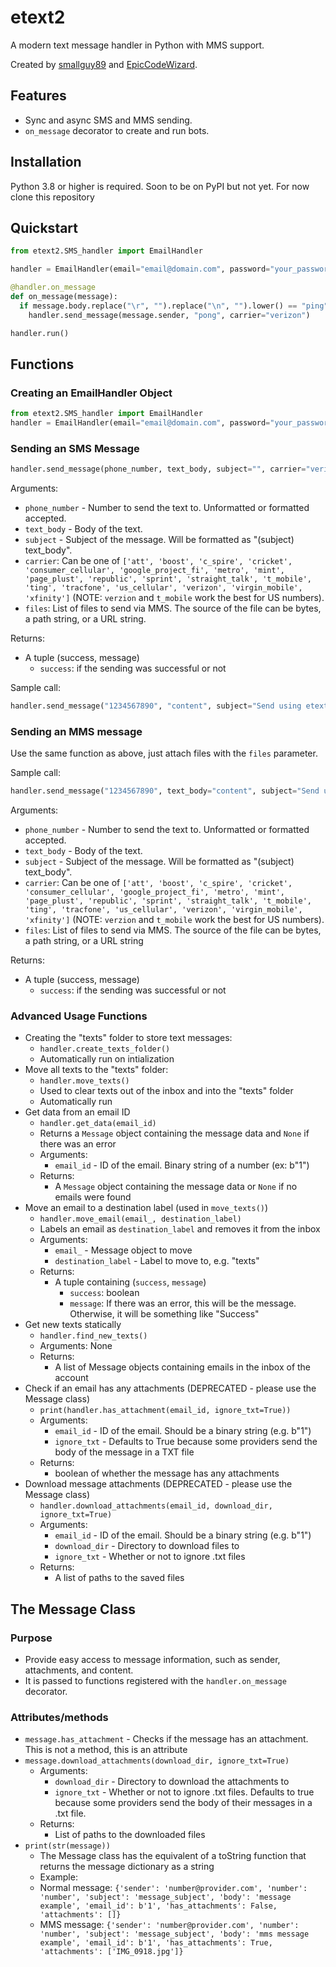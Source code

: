 # etext2
A modern text message handler in Python with MMS support.

Created by [smallguy89](https://pypi.org/user/smallguy89/) and [EpicCodeWizard](https://pypi.org/user/EpicCodeWizard/).
## Features
- Sync and async SMS and MMS sending.
- `on_message` decorator to create and run bots.
## Installation
Python 3.8 or higher is required. Soon to be on PyPI but not yet. For now clone this repository

## Quickstart
```py
from etext2.SMS_handler import EmailHandler

handler = EmailHandler(email="email@domain.com", password="your_password")

@handler.on_message
def on_message(message):
  if message.body.replace("\r", "").replace("\n", "").lower() == "ping":
    handler.send_message(message.sender, "pong", carrier="verizon")

handler.run()
```
## Functions
### Creating an EmailHandler Object
```py
from etext2.SMS_handler import EmailHandler
handler = EmailHandler(email="email@domain.com", password="your_password")
```
### Sending an SMS Message
```py
handler.send_message(phone_number, text_body, subject="", carrier="verizon", files=[])
```
Arguments:
- ```phone_number``` - Number to send the text to. Unformatted or formatted accepted.
- ```text_body``` - Body of the text.
- ```subject``` - Subject of the message. Will be formatted as "(subject) text_body".
- ```carrier```: Can be one of `['att', 'boost', 'c_spire', 'cricket', 'consumer_cellular', 'google_project_fi', 'metro', 'mint', 'page_plust', 'republic', 'sprint', 'straight_talk', 't_mobile', 'ting', 'tracfone', 'us_cellular', 'verizon', 'virgin_mobile', 'xfinity']` (NOTE: `verzion` and `t_mobile` work the best for US numbers).
- ```files```: List of files to send via MMS. The source of the file can be bytes, a path string, or a URL string.

Returns:
- A tuple (success, message)
  - ```success```: if the sending was successful or not

Sample call:
```py
handler.send_message("1234567890", "content", subject="Send using etext2", carrier="verizon")
```
### Sending an MMS message
Use the same function as above, just attach files with the `files` parameter.

Sample call:
```py
handler.send_message("1234567890", text_body="content", subject="Send using etext2", receiver_provider="verizon", files=["image.png"])
```
Arguments:
- ```phone_number``` - Number to send the text to. Unformatted or formatted accepted.
- ```text_body``` - Body of the text.
- ```subject``` - Subject of the message. Will be formatted as "(subject) text_body".
- ```carrier```: Can be one of `['att', 'boost', 'c_spire', 'cricket', 'consumer_cellular', 'google_project_fi', 'metro', 'mint', 'page_plust', 'republic', 'sprint', 'straight_talk', 't_mobile', 'ting', 'tracfone', 'us_cellular', 'verizon', 'virgin_mobile', 'xfinity']` (NOTE: `verzion` and `t_mobile` work the best for US numbers).
- ```files```: List of files to send via MMS. The source of the file can be bytes, a path string, or a URL string

Returns:
- A tuple (success, message)
  - ```success```: if the sending was successful or not

### Advanced Usage Functions
- Creating the "texts" folder to store text messages:
  - ```handler.create_texts_folder()```
  - Automatically run on intialization
- Move all texts to the "texts" folder:
  - ```handler.move_texts()```
  - Used to clear texts out of the inbox and into the "texts" folder
  - Automatically run
- Get data from an email ID
  - ```handler.get_data(email_id)```
  - Returns a ```Message``` object containing the message data and ```None``` if there was an error
  - Arguments:
    - ```email_id``` - ID of the email. Binary string of a number (ex: b"1")
  - Returns:
    - A ```Message``` object containing the message data or ```None``` if no emails were found
- Move an email to a destination label (used in ```move_texts()```)
  - ```handler.move_email(email_, destination_label)```
  - Labels an email as ```destination_label``` and removes it from the inbox
  - Arguments:
    - ```email_``` - Message object to move
    - ```destination_label``` - Label to move to, e.g. "texts"
  - Returns:
    - A tuple containing (```success```, ```message```)
      - ```success```: boolean
      - ```message```: If there was an error, this will be the message. Otherwise, it will be something like "Success"
- Get new texts statically
  - ```handler.find_new_texts()```
  - Arguments: None
  - Returns:
    - A list of Message objects containing emails in the inbox of the account
- Check if an email has any attachments (DEPRECATED - please use the Message class)
  - ```print(handler.has_attachment(email_id, ignore_txt=True))```
  - Arguments:
    - ```email_id``` - ID of the email. Should be a binary string (e.g. b"1")
    - ```ignore_txt``` - Defaults to True because some providers send the body of the message in a TXT file
  - Returns:
    - boolean of whether the message has any attachments
- Download message attachments (DEPRECATED - please use the Message class)
  - ```handler.download_attachments(email_id, download_dir, ignore_txt=True)```
  - Arguments:
    - ```email_id``` - ID of the email. Should be a binary string (e.g. b"1")
    - ```download_dir``` - Directory to download files to
    - ```ignore_txt``` - Whether or not to ignore .txt files
  - Returns:
    - A list of paths to the saved files
## The Message Class
### Purpose
- Provide easy access to message information, such as sender, attachments, and content.
- It is passed to functions registered with the ```handler.on_message``` decorator.
### Attributes/methods
- ```message.has_attachment``` - Checks if the message has an attachment. This is not a method, this is an attribute
- ```message.download_attachments(download_dir, ignore_txt=True)```
  - Arguments:
    - ```download_dir``` - Directory to download the attachments to
    - ```ignore_txt``` - Whether or not to ignore .txt files. Defaults to true because some providers send the body of their messages in a .txt file.
  - Returns:
    - List of paths to the downloaded files
- ```print(str(message))```
  - The Message class has the equivalent of a toString function that returns the message dictionary as a string
  - Example:
  - Normal message: ```{'sender': 'number@provider.com', 'number': 'number', 'subject': 'message_subject', 'body': 'message example', 'email_id': b'1', 'has_attachments': False, 'attachments': []}```
  - MMS message: ```{'sender': 'number@provider.com', 'number': 'number', 'subject': 'message_subject', 'body': 'mms message example', 'email_id': b'1', 'has_attachments': True, 'attachments': ['IMG_0918.jpg']}```
